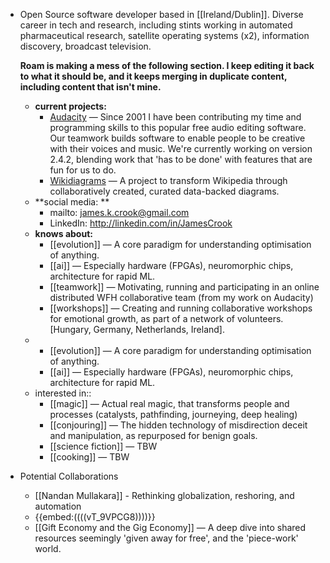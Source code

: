 - Open Source software developer based in [[Ireland/Dublin]]. Diverse career in tech and research, including stints working in automated pharmaceutical research, satellite operating systems (x2), information discovery, broadcast television.  
  
  **Roam is making a mess of the following section.  I keep editing it back to what it should be, and it keeps merging in duplicate content, including content that isn't mine.**
  
    - **current projects:**
        - [Audacity](http://audacityteam.org) — Since 2001 I have been contributing my time and programming skills to this popular free audio editing software.  Our teamwork builds software to enable people to be creative with their voices and music.  We're currently working on version 2.4.2, blending work that 'has to be done' with features that are fun for us to do.  
        - [Wikidiagrams](http://wikipedia.org) — A project to transform Wikipedia through collaboratively created, curated data-backed diagrams.
    - **social media: **
        - mailto: james.k.crook@gmail.com
        - LinkedIn: http://linkedin.com/in/JamesCrook
    - **knows about:**
        - [[evolution]] —  A core paradigm for understanding optimisation of anything.  
        - [[ai]] —  Especially hardware (FPGAs), neuromorphic chips, architecture for rapid ML.
        - [[teamwork]] —  Motivating, running and participating in an online distributed WFH collaborative team (from my work on Audacity)
        - [[workshops]] —  Creating and running collaborative workshops for emotional growth, as part of a network of volunteers.  [Hungary, Germany, Netherlands, Ireland].
    - 
        - [[evolution]] —  A core paradigm for understanding optimisation of anything.  
        - [[ai]] —  Especially hardware (FPGAs), neuromorphic chips, architecture for rapid ML.
    - interested in::
        - [[magic]] —  Actual real magic, that transforms people and processes (catalysts, pathfinding, journeying, deep healing)
        - [[conjouring]] —  The hidden technology of misdirection deceit and manipulation, as repurposed for benign goals.
        - [[science fiction]] — TBW
        - [[cooking]] — TBW
- Potential Collaborations
    - [[Nandan Mullakara]] - Rethinking globalization, reshoring, and automation
    - {{embed:((((vT_9VPCG8))))}}
    - [[Gift Economy and the Gig Economy]]  —  A deep dive into shared resources seemingly 'given away for free', and the 'piece-work' world.  
